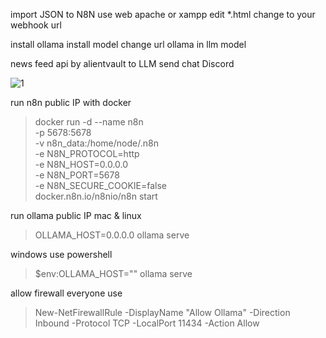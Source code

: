 import JSON to N8N
use web apache or xampp edit *.html 
change <webhook> to your webhook url

install ollama install model 
change url ollama in llm model

news feed api by alientvault to LLM send chat Discord

<img src="https://img2.pic.in.th/pic/1ffe7a34458c41226.png" alt="1" border="0">

run n8n public IP with docker

> docker run -d --name n8n \
  -p 5678:5678 \
  -v n8n_data:/home/node/.n8n \
  -e N8N_PROTOCOL=http \
  -e N8N_HOST=0.0.0.0 \
  -e N8N_PORT=5678 \
  -e N8N_SECURE_COOKIE=false \
  docker.n8n.io/n8nio/n8n start

run ollama public IP
mac & linux

> OLLAMA_HOST=0.0.0.0 ollama serve

windows
use powershell

> $env:OLLAMA_HOST="<IP Address>"
> ollama serve

allow firewall everyone use

> New-NetFirewallRule -DisplayName "Allow Ollama" -Direction Inbound -Protocol TCP -LocalPort 11434 -Action Allow

